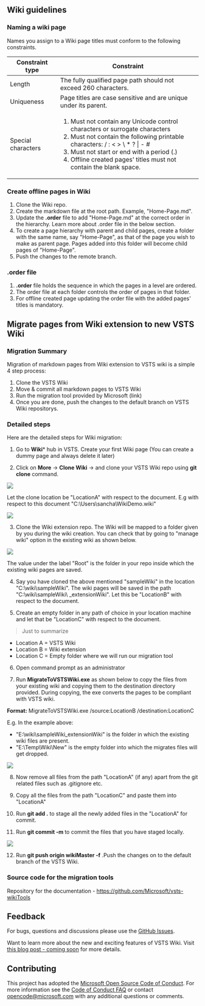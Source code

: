 ﻿## Wiki guidelines

### Naming a wiki page
Names you assign to a Wiki page titles must conform to the following constraints.

|  Constraint type    | Constraint |
| ------------- |-------------|
| Length      | The fully qualified page path should not exceed 260 characters. |
| Uniqueness      | Page titles are case sensitive and are unique under its parent. |
| Special characters | <ol><li>Must not contain any Unicode control characters or surrogate characters</li><li>Must not contain the following printable characters:     / : < > \ * ? \| - #</li><li>Must not start or end with a period (.)</li><li>Offline created pages' titles must not contain the blank space.</li></ol>|

### Create offline pages in Wiki
1. Clone the Wiki repo.
2. Create the markdown file at the root path.  Example, "Home-Page.md".
3. Update the **.order** file to add "Home-Page.md" at the correct order in the hierarchy. Learn more about .order file in the below section.
4. To create a page hierarchy with parent and child pages, create a folder with the same name, say "Home-Page", as that of the page you wish to make as parent page. Pages added into this folder will become child pages of "Home-Page".
5. Push the changes to the remote branch.

### .order file
1. **.order** file holds the sequence in which the pages in a level are ordered.
2. The order file at each folder controls the order of pages in that folder.
3. For offline created page updating the order file with the added pages' titles is mandatory.

## Migrate pages from Wiki extension to new VSTS Wiki

### Migration Summary
Migration of markdown pages from Wiki extension to VSTS wiki is a simple 4 step process:
1.	Clone the VSTS Wiki 
2.	Move & commit all markdown pages to VSTS Wiki
3.	Run the migration tool provided by Microsoft (link)
4.	Once you are done, push the changes to the default branch on VSTS Wiki repositorys.

### Detailed steps
Here are the detailed steps for Wiki migration:

1.	Go to **Wiki*** hub in VSTS.  Create your first Wiki page (You can create a dummy page and always delete it later)
 
2.	Click on **More** -> **Clone Wiki** -> and clone your VSTS Wiki repo using **git clone** command.

<img src="https://github.com/sandeepchads/vsts-wikiTools/blob/master/Images/1%20Clone%20wiki.PNG">

Let the clone location be "LocationA" with respect to the document. E.g with respect to this document "C:\Users\sancha\WikiDemo.wiki"

<img src="https://github.com/sandeepchads/vsts-wikiTools/blob/master/Images/2%20Git%20Clone.PNG">
 
3.	Clone the Wiki extension repo. The Wiki will be mapped to a folder given by you during the wiki creation. You can check that by going to "manage wiki" option in the existing wiki as shown below.

<img src="https://github.com/sandeepchads/vsts-wikiTools/blob/master/Images/3%20Wiki%20extension.PNG">

The value under the label "Root" is the folder in your repo inside which the existing wiki pages are saved.

4.	Say you have cloned the above mentioned "sampleWiki" in the location "C:\wiki\sampleWiki". The wiki pages will be saved in the path "C:\wiki\sampleWiki\ _extensionWiki". Let this be "LocationB" with respect to the document.
 
5.	Create an empty folder in any path of choice in your location machine and let that be "LocationC" with respect to the document.
 
> Just to summarize 
- Location A = VSTS Wiki 
- Location B = Wiki extension 
- Location C = Empty folder where we will run our migration tool

6.	Open command prompt as an administrator

7.	Run **MigrateToVSTSWiki.exe** as shown below to copy the files from your existing wiki and copying them to the destination directory provided. During copying, the exe converts the pages to be compliant with VSTS wiki.
 
**Format:** MigrateToVSTSWiki.exe /source:LocationB /destination:LocationC

E.g. In the example above:
- "E:\wiki\sampleWiki\_extensionWiki" is the folder in which the existing wiki files are present.
-	"E:\Temp\Wiki\New" is the empty folder into which the migrates files will get dropped.

<img src = "https://github.com/sandeepchads/vsts-wikiTools/blob/master/Images/4%20Migate%20to%20VSTS%20Exe.PNG">

8. Now remove all files from the path "LocationA" (if any) apart from the git related files such as .gitignore etc.

9. Copy all the files from the path "LocationC" and paste them into "LocationA"
 
10.	Run **git add .** to stage all the newly added files in the  "LocationA" for commit.
  
11.	Run **git commit -m <commit message>** to commit the files that you have staged locally.
  
<img src = "https://github.com/sandeepchads/vsts-wikiTools/blob/master/Images/5%20Git%20commit.PNG">  

12.	Run **git push origin wikiMaster -f** .Push the changes on to the default branch of the VSTS Wiki.


### Source code for the migration tools
Repository for the documentation - https://github.com/Microsoft/vsts-wikiTools


## Feedback
For bugs, questions and discussions please use the [GitHub Issues](https://github.com/Microsoft/vsts-wikiTools/issues).

Want to learn more about the new and exciting features of VSTS Wiki. Visit [this blog post - coming soon](comingsoon) for more details.

## Contributing
This project has adopted the [Microsoft Open Source Code of Conduct](https://opensource.microsoft.com/codeofconduct/). For more information see the [Code of Conduct FAQ](https://opensource.microsoft.com/codeofconduct/faq/) or contact [opencode@microsoft.com](mailto:opencode@microsoft.com) with any additional questions or comments.